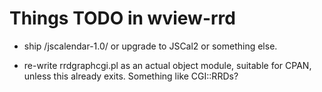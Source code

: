 # Things TODO in wview-rrd

* ship /jscalendar-1.0/ or upgrade to JSCal2 or something else.

* re-write rrdgraphcgi.pl as an actual object module, suitable for
  CPAN, unless this already exits.  Something like CGI::RRDs?
